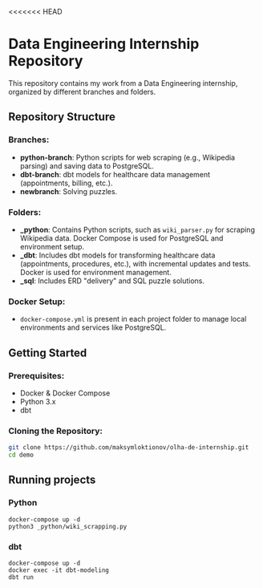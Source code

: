 <<<<<<< HEAD

# Data Engineering Internship Repository

This repository contains my work from a Data Engineering internship, organized by different branches and folders.

## Repository Structure

### Branches:
- **python-branch**: Python scripts for web scraping (e.g., Wikipedia parsing) and saving data to PostgreSQL.
- **dbt-branch**: dbt models for healthcare data management (appointments, billing, etc.).
- **newbranch**: Solving puzzles.

### Folders:
- **_python**: Contains Python scripts, such as `wiki_parser.py` for scraping Wikipedia data. Docker Compose is used for PostgreSQL and environment setup.
- **_dbt**: Includes dbt models for transforming healthcare data (appointments, procedures, etc.), with incremental updates and tests. Docker is used for environment management.
- **_sql**: Includes ERD "delivery" and SQL puzzle solutions.

### Docker Setup:
- `docker-compose.yml` is present in each project folder to manage local environments and services like PostgreSQL.

## Getting Started

### Prerequisites:
- Docker & Docker Compose
- Python 3.x
- dbt

### Cloning the Repository:
```bash
git clone https://github.com/maksymloktionov/olha-de-internship.git
cd demo
```
## Running projects
### Python
```
docker-compose up -d
python3 _python/wiki_scrapping.py
```
### dbt
```
docker-compose up -d
docker exec -it dbt-modeling
dbt run
```

